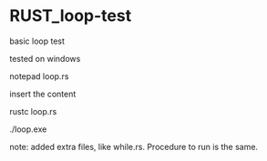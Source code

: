 # RUST_loop-test
basic loop test


tested on windows


notepad loop.rs

insert the content

rustc loop.rs

./loop.exe


note: added extra files, like while.rs. Procedure to run is the same.

